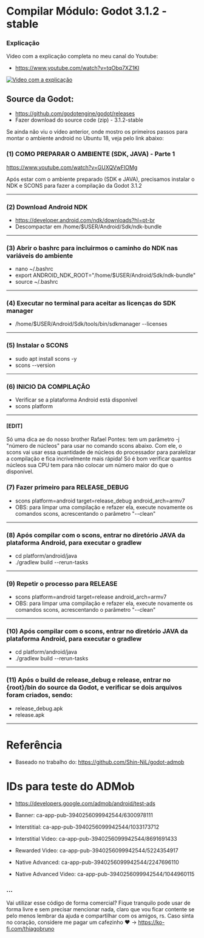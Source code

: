 # Compilar Módulo: Godot 3.1.2 - stable

### Explicação
Video com a explicação completa no meu canal do Youtube: 
- https://www.youtube.com/watch?v=tqObq7XZ1KI

[![Video com a explicação](https://img.youtube.com/vi/Exm2Em4P_nk/0.jpg)](https://www.youtube.com/watch?v=Exm2Em4P_nk)


## Source da Godot: 
- https://github.com/godotengine/godot/releases
- Fazer download do source code (zip) - 3.1.2-stable


Se ainda não viu o vídeo anterior, onde mostro os primeiros passos para montar o ambiente android no Ubuntu 18, veja pelo link abaixo:

### (1) COMO PREPARAR O AMBIENTE (SDK, JAVA) - Parte 1
https://www.youtube.com/watch?v=GUXQVwFlOMg

Após estar com o ambiente preparado (SDK e JAVA), precisamos instalar o NDK e SCONS para fazer a compilação da Godot 3.1.2

----------

### (2) Download Android NDK
- https://developer.android.com/ndk/downloads?hl=pt-br
- Descompactar em /home/$USER/Android/Sdk/ndk-bundle

----------

### (3) Abrir o bashrc para incluirmos o caminho do NDK nas variáveis do ambiente
- nano ~/.bashrc
- export ANDROID_NDK_ROOT="/home/$USER/Android/Sdk/ndk-bundle"
- source ~/.bashrc

----------

### (4) Executar no terminal para aceitar as licenças do SDK manager
- /home/$USER/Android/Sdk/tools/bin/sdkmanager --licenses

----------

### (5) Instalar o SCONS
- sudo apt install scons -y
- scons --version

----------

### (6) INICIO DA COMPILAÇÃO
- Verificar se a plataforma Android está disponível
- scons platform

----------


#### [EDIT]
Só uma dica ae do nosso brother Rafael Pontes: tem um parâmetro -j "número de núcleos" para usar no comando scons abaixo. Com ele, o scons vai usar essa quantidade de núcleos do processador para paralelizar a compilação e fica incrivelmente mais rápida! Só é bom verificar quantos núcleos sua CPU tem para não colocar um número maior do que o disponível.


### (7) Fazer primeiro para RELEASE_DEBUG
- scons platform=android target=release_debug android_arch=armv7
- OBS: para limpar uma compilação e refazer ela, execute novamente os comandos scons, acrescentando o parâmetro "--clean"

----------

### (8) Após compilar com o scons, entrar no diretório JAVA da plataforma Android, para executar o gradlew
- cd platform/android/java
- ./gradlew build --rerun-tasks

----------

### (9) Repetir o processo para RELEASE
- scons platform=android target=release android_arch=armv7
- OBS: para limpar uma compilação e refazer ela, execute novamente os comandos scons, acrescentando o parâmetro "--clean"

----------

### (10) Após compilar com o scons, entrar no diretório JAVA da plataforma Android, para executar o gradlew
- cd platform/android/java
- ./gradlew build --rerun-tasks

----------

### (11) Após o build de release_debug e release, entrar no {root}/bin do source da Godot, e verificar se dois arquivos foram criados, sendo:
- release_debug.apk
- release.apk

----------

# Referência
- Baseado no trabalho do: https://github.com/Shin-NiL/godot-admob

# IDs para teste do ADMob
- https://developers.google.com/admob/android/test-ads

- Banner: ca-app-pub-3940256099942544/6300978111
- Interstitial: ca-app-pub-3940256099942544/1033173712
- Interstitial Video: ca-app-pub-3940256099942544/8691691433
- Rewarded Video: ca-app-pub-3940256099942544/5224354917
- Native Advanced: ca-app-pub-3940256099942544/2247696110
- Native Advanced Video: ca-app-pub-3940256099942544/1044960115

### ...
Vai utilizar esse código de forma comercial? Fique tranquilo pode usar de forma livre e sem precisar mencionar nada, claro que vou ficar contente se pelo menos lembrar da ajuda e compartilhar com os amigos, rs. Caso sinta no coração, considere me pagar um cafezinho :heart: -> https://ko-fi.com/thiagobruno



